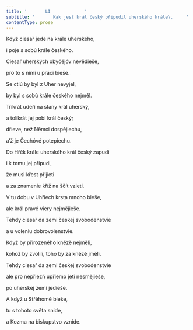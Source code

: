 ```yaml
---
title: '       LI             '
subtitle: '       Kak jesť král český připudil uherského krále\.     '
contentType: prose
---
```


Když ciesař jede na krále uherského,

i poje s sobú krále českého.

Ciesař uherských obyčějóv nevědieše,

pro to s nimi u práci bieše.

Se ctiú by byl z Uher nevyjel,

by byl s sobú krále českého nejměl.

Třikrát udeři na stany král uherský,

a tolikrát jej pobi král český;

dřieve, než Němci dospějiechu,

a’ž je Čechóvé potepiechu.

Do Hřěk krále uherského král český zapudi

i k tomu jej připudi,

že musi křest přijieti

a za znamenie kříž na ščít vzieti.

V tu dobu v Uhřiech krsta mnoho bieše,

ale král pravé viery nejmějieše.

Tehdy ciesař da zemi českej svobodenstvie

a u voleniu dobrovolenstvie.

Když by přirozeného knězě nejměli,

kohož by zvolili, toho by za knězě jměli.

Tehdy ciesař da zemi českej svobodenstvie

ale pro nepřiezň upřiemo jeti nesmějieše,

po uherskej zemi jedieše.

A když u Střěhomě bieše,

tu s tohoto světa snide,

a Kozma na biskupstvo vznide.
